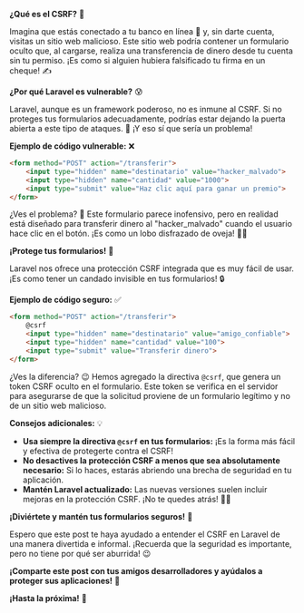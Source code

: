 **¿Qué es el CSRF?** 🤔

Imagina que estás conectado a tu banco en línea 🏦 y, sin darte cuenta, visitas un sitio web malicioso. Este sitio web podría contener un formulario oculto que, al cargarse, realiza una transferencia de dinero desde tu cuenta sin tu permiso. ¡Es como si alguien hubiera falsificado tu firma en un cheque! ✍️

**¿Por qué Laravel es vulnerable?** 😰

Laravel, aunque es un framework poderoso, no es inmune al CSRF. Si no proteges tus formularios adecuadamente, podrías estar dejando la puerta abierta a este tipo de ataques. 🚪 ¡Y eso sí que sería un problema!

**Ejemplo de código vulnerable:** ❌

```html
<form method="POST" action="/transferir">
    <input type="hidden" name="destinatario" value="hacker_malvado">
    <input type="hidden" name="cantidad" value="1000">
    <input type="submit" value="Haz clic aquí para ganar un premio">
</form>
```

¿Ves el problema? 🧐 Este formulario parece inofensivo, pero en realidad está diseñado para transferir dinero al "hacker_malvado" cuando el usuario hace clic en el botón. ¡Es como un lobo disfrazado de oveja! 🐺🐑

**¡Protege tus formularios!** 💪

Laravel nos ofrece una protección CSRF integrada que es muy fácil de usar. ¡Es como tener un candado invisible en tus formularios! 🔒

**Ejemplo de código seguro:** ✅

```html
<form method="POST" action="/transferir">
    @csrf  
    <input type="hidden" name="destinatario" value="amigo_confiable">
    <input type="hidden" name="cantidad" value="100">
    <input type="submit" value="Transferir dinero">
</form>
```

¿Ves la diferencia? 😉 Hemos agregado la directiva `@csrf`, que genera un token CSRF oculto en el formulario. Este token se verifica en el servidor para asegurarse de que la solicitud proviene de un formulario legítimo y no de un sitio web malicioso.

**Consejos adicionales:** 💡

* **Usa siempre la directiva `@csrf` en tus formularios:** ¡Es la forma más fácil y efectiva de protegerte contra el CSRF!
* **No desactives la protección CSRF a menos que sea absolutamente necesario:** Si lo haces, estarás abriendo una brecha de seguridad en tu aplicación.
* **Mantén Laravel actualizado:** Las nuevas versiones suelen incluir mejoras en la protección CSRF. ¡No te quedes atrás! 🏃‍♂️

**¡Diviértete y mantén tus formularios seguros!** 🥳

Espero que este post te haya ayudado a entender el CSRF en Laravel de una manera divertida e informal. ¡Recuerda que la seguridad es importante, pero no tiene por qué ser aburrida! 😉

**¡Comparte este post con tus amigos desarrolladores y ayúdalos a proteger sus aplicaciones!** 📢

**¡Hasta la próxima!** 👋
